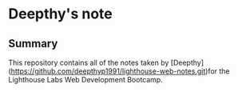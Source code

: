 # Deepthy's note
## Summary

This repository contains all of the notes taken by [Deepthy] (https://github.com/deepthyp1991/lighthouse-web-notes.git)for the Lighthouse Labs Web Development Bootcamp.

